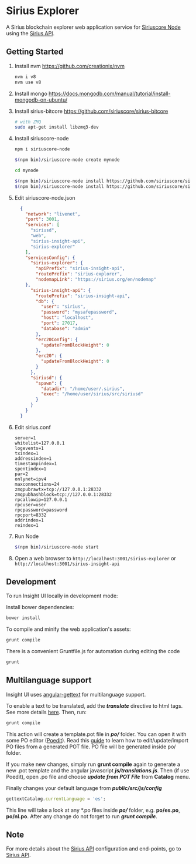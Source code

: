 # Sirius Explorer

A Sirius blockchain explorer web application service for [Siriuscore Node](https://github.com/siriuscore/siriuscore-node) using the [Sirius API](https://github.com/siriuscore/sirius-insight-api).

## Getting Started

1. Install nvm https://github.com/creationix/nvm  

    ```bash
    nvm i v8
    nvm use v8
    ```  
2. Install mongo https://docs.mongodb.com/manual/tutorial/install-mongodb-on-ubuntu/  

3. Install sirius-bitcore https://github.com/siriuscore/sirius-bitcore

    ```bash
    # with ZMQ
    sudo apt-get install libzmq3-dev 
    ```  
4. Install siriuscore-node  

    ```bash
    npm i siriuscore-node

    $(npm bin)/siriuscore-node create mynode

    cd mynode

    $(npm bin)/siriuscore-node install https://github.com/siriuscore/sirius-insight-api.git#master
    $(npm bin)/siriuscore-node install https://github.com/siriuscore/sirius-explorer.git#master
    ```

5. Edit siriuscore-node.json

    ```json
      {
        "network": "livenet",
        "port": 3001,
        "services": [
          "siriusd",
          "web",
          "sirius-insight-api",
          "sirius-explorer"
        ],
        "servicesConfig": {
          "sirius-explorer": {
            "apiPrefix": "sirius-insight-api",
            "routePrefix": "sirius-explorer",
            "nodemapLink": "https://sirius.org/en/nodemap"
        },
          "sirius-insight-api": {
            "routePrefix": "sirius-insight-api",
            "db": {
              "user": "sirius",
              "password": "mysafepassword",
              "host": "localhost",
              "port": 27017,
              "database": "admin"
            },
            "erc20Config": {
              "updateFromBlockHeight": 0
            },
            "erc20": {
              "updateFromBlockHeight": 0
            }
          },
          "siriusd": {
            "spawn": {
              "datadir": "/home/user/.sirius",
              "exec": "/home/user/sirius/src/siriusd"
            }
          }
        }
      }
    ```  

6. Edit sirius.conf  

    ```
    server=1
    whitelist=127.0.0.1
    logevents=1
    txindex=1
    addressindex=1
    timestampindex=1
    spentindex=1
    par=2
    onlynet=ipv4
    maxconnections=24
    zmqpubrawtx=tcp://127.0.0.1:28332
    zmqpubhashblock=tcp://127.0.0.1:28332
    rpcallowip=127.0.0.1
    rpcuser=user
    rpcpassword=password
    rpcport=8332
    addrindex=1
    reindex=1
    ```  

7. Run Node  

    ```bash
    $(npm bin)/siriuscore-node start
    ```  

8. Open a web browser to `http://localhost:3001/sirius-explorer` or `http://localhost:3001/sirius-insight-api`  

## Development

To run Insight UI locally in development mode:

Install bower dependencies:

```bash
bower install
```

To compile and minify the web application's assets:

```bash
grunt compile
```

There is a convenient Gruntfile.js for automation during editing the code

```bash
grunt
```

## Multilanguage support

Insight UI uses [angular-gettext](http://angular-gettext.rocketeer.be) for multilanguage support.

To enable a text to be translated, add the ***translate*** directive to html tags. See more details [here](http://angular-gettext.rocketeer.be/dev-guide/annotate/). Then, run:

```bash
grunt compile
```

This action will create a template.pot file in ***po/*** folder. You can open it with some PO editor ([Poedit](http://poedit.net)). Read this [guide](http://angular-gettext.rocketeer.be/dev-guide/translate/) to learn how to edit/update/import PO files from a generated POT file. PO file will be generated inside po/ folder.

If you make new changes, simply run **grunt compile** again to generate a new .pot template and the angular javascript ***js/translations.js***. Then (if use Poedit), open .po file and choose ***update from POT File*** from **Catalog** menu.

Finally changes your default language from ***public/src/js/config***

```javascript
gettextCatalog.currentLanguage = 'es';
```

This line will take a look at any *.po files inside ***po/*** folder, e.g.
**po/es.po**, **po/nl.po**. After any change do not forget to run ***grunt
compile***.

## Note

For more details about the [Sirius API](https://github.com/siriuscore/sirius-insight-api) configuration and end-points, go to [Sirius API](https://github.com/siriuscore/sirius-insight-api).
